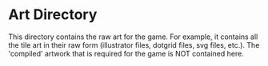 # Art Directory

This directory contains the raw art for the game. For example, it contains all the tile art in their raw form (illustrator files, dotgrid files, svg files, etc.). The 'compiled' artwork that is required for the game is NOT contained here.
